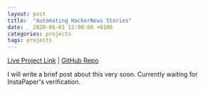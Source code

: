 ```yaml
---
layout: post
title:  "Automating HackerNews Stories"
date:   2020-06-01 12:00:00 +0100
categories: projects
tags: projects
---
```

[Live Project Link](http://ec2-3-9-170-42.eu-west-2.compute.amazonaws.com/) |
[GitHub Repo](https://github.com/gokhj/hackernews-automation-api/)

I will write a brief post about this very soon. Currently waiting for InstaPaper's verification.